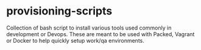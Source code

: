 # provisioning-scripts
Collection of bash script to install various tools used commonly in development or Devops. These are meant to be used with Packed, Vagrant or Docker to help quickly setup work/qa environments.
